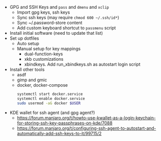 

* GPG and SSH Keys and `pass` and `dmenu` and `xclip`
  * Import gpg keys, ssh keys
  * Sync ssh keys (may require `chmod 600 ~/.ssh/id*`)
  * Sync ~/.password-store content
  * Add custom keyboard shortcut to `passmenu` script
* Install initial software (need to update that list)
* Set up dotfiles
  * Auto setup
  * Manual setup for key mappings
    * dual-function-keys
    * xkb customizations
    * xbindkeys. Add run_xbindkeys.sh as autostart login script
* Install other tools
  * asdf
  * gimp and gmic
  * docker, docker-compose
    ```bash
    systemctl start docker.service
    systemctl enable docker.service
    sudo usermod -aG docker $USER
    ```
* KDE wallet for ssh agent (and gpg agent?)
  * https://forum.manjaro.org/t/howto-use-kwallet-as-a-login-keychain-for-storing-ssh-key-passphrases-on-kde/7088
  * https://forum.manjaro.org/t/configuring-ssh-agent-to-autostart-and-automatically-add-ssh-keys-to-it/99715/2
